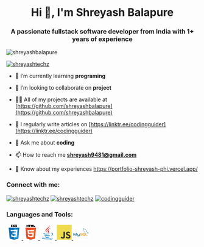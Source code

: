 <h1 align="center">Hi 👋, I'm Shreyash Balapure</h1>
<h3 align="center">A passionate fullstack software developer from India with 1+ years of experience </h3>

<p align="left"> <img src="https://komarev.com/ghpvc/?username=shreyashbalapure&label=Profile%20views&color=0e75b6&style=flat" alt="shreyashbalapure" /> </p>

<!--<p align="left"> <a href="https://github.com/ryo-ma/github-profile-trophy"><img src="https://github-profile-trophy.vercel.app/?username=shreyashbalapure" alt="shreyashbalapure" /></a> </p>-->

<p align="left"> <a href="https://twitter.com/shreyashtechz" target="blank"><img src="https://img.shields.io/twitter/follow/shreyashtechz?logo=twitter&style=for-the-badge" alt="shreyashtechz" /></a> </p>

- 🌱 I’m currently learning **programing**

- 👯 I’m looking to collaborate on **project**

- 👨‍💻 All of my projects are available at [https://github.com/shreyashbalapure](https://github.com/shreyashbalapure)

- 📝 I regularly write articles on [https://linktr.ee/codingguider](https://linktr.ee/codingguider)

- 💬 Ask me about **coding**

- 📫 How to reach me **shreyash9481@gmail.com**

- 📄 Know about my experiences https://portfolio-shreyash-phi.vercel.app/

<h3 align="left">Connect with me:</h3>
<p align="left">
<a href="https://twitter.com/shreyashtechz" target="blank"><img align="center" src="https://raw.githubusercontent.com/rahuldkjain/github-profile-readme-generator/master/src/images/icons/Social/twitter.svg" alt="shreyashtechz" height="30" width="40" /></a>
<a href="https://instagram.com/shreyashtechz" target="blank"><img align="center" src="https://raw.githubusercontent.com/rahuldkjain/github-profile-readme-generator/master/src/images/icons/Social/instagram.svg" alt="shreyashtechz" height="30" width="40" /></a>
<a href="https://www.youtube.com/c/codingguider" target="blank"><img align="center" src="https://raw.githubusercontent.com/rahuldkjain/github-profile-readme-generator/master/src/images/icons/Social/youtube.svg" alt="codingguider" height="30" width="40" /></a>
</p>

<h3 align="left">Languages and Tools:</h3>
<p align="left"> <a href="https://www.w3schools.com/css/" target="_blank" rel="noreferrer"> <img src="https://raw.githubusercontent.com/devicons/devicon/master/icons/css3/css3-original-wordmark.svg" alt="css3" width="40" height="40"/> </a> <a href="https://www.w3.org/html/" target="_blank" rel="noreferrer"> <img src="https://raw.githubusercontent.com/devicons/devicon/master/icons/html5/html5-original-wordmark.svg" alt="html5" width="40" height="40"/> </a> <a href="https://www.java.com" target="_blank" rel="noreferrer"> <img src="https://raw.githubusercontent.com/devicons/devicon/master/icons/java/java-original.svg" alt="java" width="40" height="40"/> </a> <a href="https://developer.mozilla.org/en-US/docs/Web/JavaScript" target="_blank" rel="noreferrer"> <img src="https://raw.githubusercontent.com/devicons/devicon/master/icons/javascript/javascript-original.svg" alt="javascript" width="40" height="40"/> </a> <a href="https://www.mysql.com/" target="_blank" rel="noreferrer"> <img src="https://raw.githubusercontent.com/devicons/devicon/master/icons/mysql/mysql-original-wordmark.svg" alt="mysql" width="40" height="40"/></p>



<!--  </a> <a href="https://www.oracle.com/" target="_blank" rel="noreferrer"> <img src="https://raw.githubusercontent.com/devicons/devicon/master/icons/oracle/oracle-original.svg" alt="oracle" width="40" height="40"/> </a> -->

<!-- <p><img align="left" src="https://github-readme-stats.vercel.app/api/top-langs?username=shreyashbalapure&show_icons=true&locale=en&layout=compact" alt="shreyashbalapure" /></p>
-->
<!--<p>&nbsp;<img align="center" src="https://github-readme-stats.vercel.app/api?username=shreyashbalapure&show_icons=true&locale=en" alt="shreyashbalapure" /></p>-->

<!--<p><img align="center" src="https://github-readme-streak-stats.herokuapp.com/?user=shreyashbalapure&" alt="shreyashbalapure" /></p>-->
